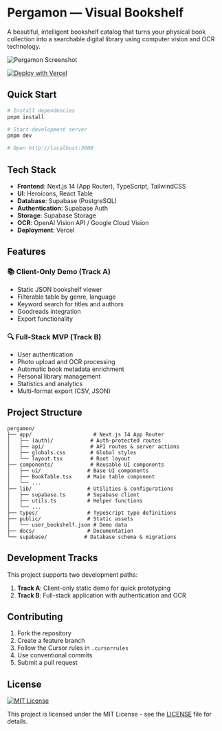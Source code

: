 # Pergamon — Visual Bookshelf

A beautiful, intelligent bookshelf catalog that turns your physical book collection into a searchable digital library using computer vision and OCR technology.

![Pergamon Screenshot](./docs/screenshot-placeholder.png)

[![Deploy with Vercel](https://vercel.com/button)](https://vercel.com/new/clone?repository-url=https%3A%2F%2Fgithub.com%2Fyour-username%2Fpergamon)

## Quick Start

```bash
# Install dependencies
pnpm install

# Start development server
pnpm dev

# Open http://localhost:3000
```

## Tech Stack

- **Frontend**: Next.js 14 (App Router), TypeScript, TailwindCSS
- **UI**: Heroicons, React Table
- **Database**: Supabase (PostgreSQL)
- **Authentication**: Supabase Auth
- **Storage**: Supabase Storage
- **OCR**: OpenAI Vision API / Google Cloud Vision
- **Deployment**: Vercel

## Features

### 📚 Client-Only Demo (Track A)

- Static JSON bookshelf viewer
- Filterable table by genre, language
- Keyword search for titles and authors
- Goodreads integration
- Export functionality

### 🔍 Full-Stack MVP (Track B)

- User authentication
- Photo upload and OCR processing
- Automatic book metadata enrichment
- Personal library management
- Statistics and analytics
- Multi-format export (CSV, JSON)

## Project Structure

```
pergamon/
├── app/                    # Next.js 14 App Router
│   ├── (auth)/            # Auth-protected routes
│   ├── api/               # API routes & server actions
│   ├── globals.css        # Global styles
│   └── layout.tsx         # Root layout
├── components/            # Reusable UI components
│   ├── ui/               # Base UI components
│   ├── BookTable.tsx     # Main table component
│   └── ...
├── lib/                  # Utilities & configurations
│   ├── supabase.ts       # Supabase client
│   ├── utils.ts          # Helper functions
│   └── ...
├── types/                # TypeScript type definitions
├── public/               # Static assets
│   └── user_bookshelf.json # Demo data
├── docs/                 # Documentation
└── supabase/            # Database schema & migrations
```

## Development Tracks

This project supports two development paths:

1. **Track A**: Client-only static demo for quick prototyping
2. **Track B**: Full-stack application with authentication and OCR

## Contributing

1. Fork the repository
2. Create a feature branch
3. Follow the Cursor rules in `.cursorrules`
4. Use conventional commits
5. Submit a pull request

## License

[![MIT License](https://img.shields.io/badge/License-MIT-yellow.svg)](LICENSE)

This project is licensed under the MIT License - see the [LICENSE](LICENSE) file for details.
